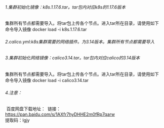 

###### 1.集群初始化镜像：k8s.1.17.6.tar。tar包内对应k8s的1.17.6版本

​		集群所有节点都需要导入。将tar包上传各个节点。进入tar所在目录，请使用如下命令导入镜像
docker load -i k8s.1.17.6.tar

###### 2.calico.yml:k8s集群需要的网络插件。为3.14版本。集群所有节点都需要导入

###### 3.集群初始化网络镜像：calico3.14.tar。tar包内对应calico的3.14版本

​		集群所有节点都需要导入。将tar包上传各个节点。进入tar所在目录，请使用如下命令导入镜像
docker load -i calico3.14.tar

###### 4.注意：

​		百度网盘下载地址：
​		链接：https://pan.baidu.com/s/1AXfr7hyDHHE2m0fRp7qarw  
​		提取码：lgjy


